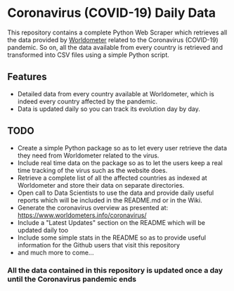 # Coronavirus (COVID-19) Daily Data

This repository contains a complete Python Web Scraper which retrieves all the data provided by [Worldometer](https://www.worldometers.info/coronavirus/) related to the Coronavirus (COVID-19) pandemic. So on, all the data available from every country is retrieved and transformed into CSV files using a simple Python script.

## Features

- Detailed data from every country available at Worldometer, which is indeed every country affected by the pandemic.
- Data is updated daily so you can track its evolution day by day.

## TODO

- Create a simple Python package so as to let every user retrieve the data they need from Worldometer related to the virus.
- Include real time data on the package so as to let the users keep a real time tracking of the virus such as the website does.
- Retrieve a complete list of all the affected countries as indexed at Worldometer and store their data on separate directories.
- Open call to Data Scientists to use the data and provide daily useful reports which will be included in the README.md or in the Wiki.
- Generate the coronavirus overview as presented at: https://www.worldometers.info/coronavirus/
- Include a "Latest Updates" section on the README which will be updated daily too
- Include some simple stats in the README so as to provide useful information for the Github users that visit this repository
- and much more to come...

### All the data contained in this repository is updated once a day until the Coronavirus pandemic ends